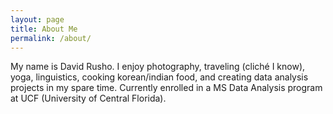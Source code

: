 ```yaml
---
layout: page
title: About Me
permalink: /about/
---
```



My name is David Rusho.  I enjoy photography, traveling (cliché I know), yoga, linguistics, cooking korean/indian food, and creating data analysis projects in my spare time.  Currently enrolled in a MS Data Analysis program at UCF (University of Central Florida).
